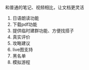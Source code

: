 和普通的笔记、视频相比，让文档更灵活

1. 日语朗读功能
2. 下载pdf功能
3. 提供临时建群功能、方便找搭子
4. 真实评价
5. 攻略建议
6. live图支持
7. 黑名单
8. 模拟游程
